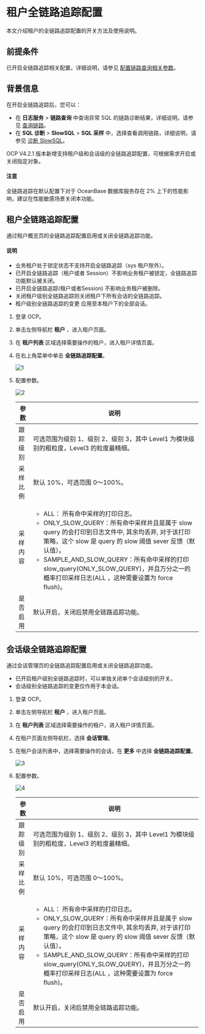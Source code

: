 # 租户全链路追踪配置

本文介绍租户的全链路追踪配置的开关方法及使用说明。

## 前提条件

已开启全链路追踪相关配置，详细说明，请参见 [配置链路查询相关参数](../../1300.log-service/300.configuration-trace-paremeters.md)。

## 背景信息

在开启全链路追踪后，您可以：

* 在 **日志服务** > **链路查询** 中查询异常 SQL 的链路诊断结果，详细说明，请参见 [查询链路](../../1300.log-service/400.trace-query.md)。
* 在 **SQL 诊断** >  **SlowSQL** > **SQL 采样** 中，选择查看调用链路，详细说明，请参见 [诊断 SlowSQL](../../1000.diagnosis-and-tuning-fuctions/100.manage-sql-diagnosis/600.slowsql-diagnostics.md)。

OCP V4.2.1 版本新增支持租户级和会话级的全链路追踪配置，可根据需求开启或关闭指定对象。

<main id="notice" type='notice'>
  <h4>注意</h4>
  <p>全链路追踪在默认配置下对于 OceanBase 数据库服务存在 2% 上下的性能影响，建议在性能敏感场景关闭本功能。</p>
</main>

## 租户全链路追踪配置

通过租户概览页的全链路追踪配置启用或关闭全链路追踪功能。

<main id="notice" type='explain'>
  <h4>说明</h4>
  <ul><li>业务租户处于锁定状态不支持开启全链路追踪（sys 租户除外）。</li><li>已开启全链路追踪（租户或者 Session）不影响业务租户被锁定，全链路追踪功能默认被关闭。</li><li>已开启全链路追踪(租户或者Session) 不影响业务租户被删除。</li><li>关闭租户级别全链路追踪则关闭租户下所有会话的全链路追踪。</li><li>租户级别全链路追踪的变更 应用至本租户下的全部会话。</li></ul>
</main>

1. 登录 OCP。

2. 单击左侧导航栏 **租户** ，进入租户页面。

3. 在 **租户列表** 区域选择需要操作的租户，进入租户详情页面。

4. 在右上角菜单中单击 **全链路追踪配置**。

    ![1](https://obbusiness-private.oss-cn-shanghai.aliyuncs.com/doc/img/ocp/422/OAS/%E5%85%A8%E9%93%BE%E8%B7%AF%E8%BF%BD%E8%B8%AA-2.png)

5. 配置参数。

    ![2](https://obbusiness-private.oss-cn-shanghai.aliyuncs.com/doc/img/ocp/422/OAS/%E5%85%A8%E9%93%BE%E8%B7%AF%E8%BF%BD%E8%B8%AA-1.png)

    | 参数 | 说明 |
    |-----|------|
    | 跟踪级别 | 可选范围为级别 1、级别 2、级别 3，其中 Level1 为模块级别的粗粒度，Level3 的粒度最精细。 |
    | 采样比例 | 默认 10%，可选范围 0～100%。 |
    | 采样内容 | <ul><li>ALL： 所有命中采样的打印日志。</li><li>ONLY_SLOW_QUERY：所有命中采样并且是属于 slow query 的会打印到日志文件中, 其余均丢弃, 对于该打印策略，这个 slow 是 query 的 slow 阈值 sever 反馈（默认值）。</li><li>SAMPLE_AND_SLOW_QUERY：所有命中采样的打印 slow_query(ONLY_SLOW_QUERY)，并且万分之一的概率打印采样日志(ALL ，这种需要设置为 force flush)。</li></ul> |
    | 是否启用 | 默认开启，关闭后禁用全链路追踪功能。 |

## 会话级全链路追踪配置

通过会话管理页的全链路追踪配置启用或关闭全链路追踪功能。

  <ul><li>已开启租户级别全链路追踪时，可以单独关闭单个会话级别的开关。</li><li>会话级别全链路追踪的变更仅作用于本会话。</li></ul>

1. 登录 OCP。

2. 单击左侧导航栏 **租户** ，进入租户页面。

3. 在 **租户列表** 区域选择需要操作的租户，进入租户详情页面。

4. 在租户页面左侧导航栏，选择 **会话管理**。

5. 在租户会话列表中，选择需要操作的会话，在 **更多** 中选择 **全链路追踪配置**。

    ![3](https://obbusiness-private.oss-cn-shanghai.aliyuncs.com/doc/img/ocp/422/OAS/%E5%85%A8%E9%93%BE%E8%B7%AF%E8%BF%BD%E8%B8%AA-3.png)

6. 配置参数。

    ![4](https://obbusiness-private.oss-cn-shanghai.aliyuncs.com/doc/img/ocp/422/OAS/%E5%85%A8%E9%93%BE%E8%B7%AF%E8%BF%BD%E8%B8%AA-1.png)

    | 参数 | 说明 |
    |------|------|
    | 跟踪级别 | 可选范围为级别 1、级别 2、级别 3，其中 Level1 为模块级别的粗粒度，Level3 的粒度最精细。 |
    | 采样比例 | 默认 10%，可选范围 0～100%。 |
    | 采样内容 | <ul><li>ALL： 所有命中采样的打印日志。</li><li>ONLY_SLOW_QUERY：所有命中采样并且是属于 slow query 的会打印到日志文件中, 其余均丢弃, 对于该打印策略，这个 slow 是 query 的 slow 阈值 sever 反馈（默认值）。</li><li>SAMPLE_AND_SLOW_QUERY：所有命中采样的打印 slow_query(ONLY_SLOW_QUERY)，并且万分之一的概率打印采样日志(ALL ，这种需要设置为 force flush)。</li></ul> |
    | 是否启用 | 默认开启，关闭后禁用全链路追踪功能。 |
